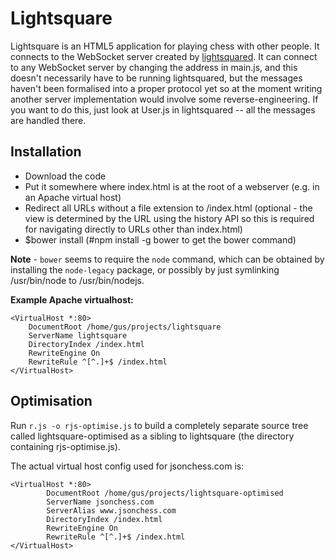 Lightsquare
===========

Lightsquare is an HTML5 application for playing chess with other people.
It connects to the WebSocket server created by [lightsquared](http://github.com/jsonchess/lightsquared).
It can connect to any WebSocket server by changing the address in main.js,
and this doesn't necessarily have to be running lightsquared, but the messages
haven't been formalised into a proper protocol yet so at the moment writing
another server implementation would involve some reverse-engineering.  If you want
to do this, just look at User.js in lightsquared -- all the messages are handled
there.

Installation
------------

- Download the code
- Put it somewhere where index.html is at the root of a webserver (e.g. in
    an Apache virtual host)
- Redirect all URLs without a file extension to /index.html (optional -
    the view is determined by the URL using the history API so this is required
    for navigating directly to URLs other than index.html)
- $bower install (#npm install -g bower to get the bower command)

**Note** - `bower` seems to require the `node` command, which can be obtained by
installing the `node-legacy` package, or possibly by just symlinking /usr/bin/node
to /usr/bin/nodejs.

**Example Apache virtualhost:**

```
<VirtualHost *:80>
	DocumentRoot /home/gus/projects/lightsquare
	ServerName lightsquare
	DirectoryIndex /index.html
	RewriteEngine On
	RewriteRule ^[^.]+$ /index.html
</VirtualHost>
```

Optimisation
------------

Run `r.js -o rjs-optimise.js` to build a completely separate source tree called
lightsquare-optimised as a sibling to lightsquare (the directory containing rjs-optimise.js).

The actual virtual host config used for jsonchess.com is:

```
<VirtualHost *:80>
        DocumentRoot /home/gus/projects/lightsquare-optimised
        ServerName jsonchess.com
        ServerAlias www.jsonchess.com
        DirectoryIndex /index.html
        RewriteEngine On
        RewriteRule ^[^.]+$ /index.html
</VirtualHost>
```
